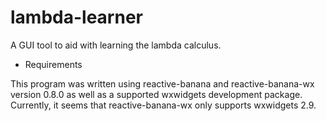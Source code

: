 lambda-learner
==============

A GUI tool to aid with learning the lambda calculus.

* Requirements

This program was written using reactive-banana and reactive-banana-wx version 0.8.0 as well
as a supported wxwidgets development package. Currently, it seems that reactive-banana-wx only supports 
wxwidgets 2.9.
